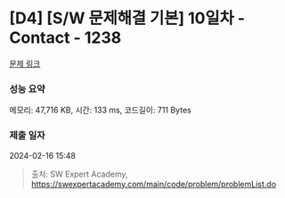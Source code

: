 # [D4] [S/W 문제해결 기본] 10일차 - Contact - 1238 

[문제 링크](https://swexpertacademy.com/main/code/problem/problemDetail.do?contestProbId=AV15B1cKAKwCFAYD) 

### 성능 요약

메모리: 47,716 KB, 시간: 133 ms, 코드길이: 711 Bytes

### 제출 일자

2024-02-16 15:48



> 출처: SW Expert Academy, https://swexpertacademy.com/main/code/problem/problemList.do